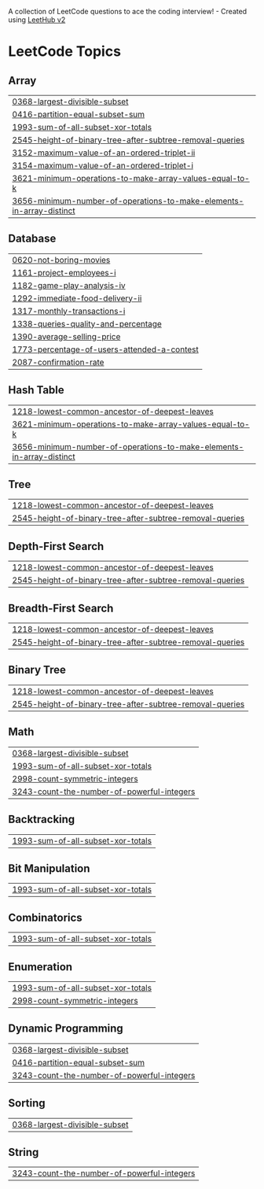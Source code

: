 A collection of LeetCode questions to ace the coding interview! - Created using [LeetHub v2](https://github.com/arunbhardwaj/LeetHub-2.0)
<!---LeetCode Topics Start-->
# LeetCode Topics
## Array
|  |
| ------- |
| [0368-largest-divisible-subset](https://github.com/NaeemAbdullahAkram/LeetCode-April-25/tree/master/0368-largest-divisible-subset) |
| [0416-partition-equal-subset-sum](https://github.com/NaeemAbdullahAkram/LeetCode-April-25/tree/master/0416-partition-equal-subset-sum) |
| [1993-sum-of-all-subset-xor-totals](https://github.com/NaeemAbdullahAkram/LeetCode-April-25/tree/master/1993-sum-of-all-subset-xor-totals) |
| [2545-height-of-binary-tree-after-subtree-removal-queries](https://github.com/NaeemAbdullahAkram/LeetCode-April-25/tree/master/2545-height-of-binary-tree-after-subtree-removal-queries) |
| [3152-maximum-value-of-an-ordered-triplet-ii](https://github.com/NaeemAbdullahAkram/LeetCode-April-25/tree/master/3152-maximum-value-of-an-ordered-triplet-ii) |
| [3154-maximum-value-of-an-ordered-triplet-i](https://github.com/NaeemAbdullahAkram/LeetCode-April-25/tree/master/3154-maximum-value-of-an-ordered-triplet-i) |
| [3621-minimum-operations-to-make-array-values-equal-to-k](https://github.com/NaeemAbdullahAkram/LeetCode-April-25/tree/master/3621-minimum-operations-to-make-array-values-equal-to-k) |
| [3656-minimum-number-of-operations-to-make-elements-in-array-distinct](https://github.com/NaeemAbdullahAkram/LeetCode-April-25/tree/master/3656-minimum-number-of-operations-to-make-elements-in-array-distinct) |
## Database
|  |
| ------- |
| [0620-not-boring-movies](https://github.com/NaeemAbdullahAkram/LeetCode-April-25/tree/master/0620-not-boring-movies) |
| [1161-project-employees-i](https://github.com/NaeemAbdullahAkram/LeetCode-April-25/tree/master/1161-project-employees-i) |
| [1182-game-play-analysis-iv](https://github.com/NaeemAbdullahAkram/LeetCode-April-25/tree/master/1182-game-play-analysis-iv) |
| [1292-immediate-food-delivery-ii](https://github.com/NaeemAbdullahAkram/LeetCode-April-25/tree/master/1292-immediate-food-delivery-ii) |
| [1317-monthly-transactions-i](https://github.com/NaeemAbdullahAkram/LeetCode-April-25/tree/master/1317-monthly-transactions-i) |
| [1338-queries-quality-and-percentage](https://github.com/NaeemAbdullahAkram/LeetCode-April-25/tree/master/1338-queries-quality-and-percentage) |
| [1390-average-selling-price](https://github.com/NaeemAbdullahAkram/LeetCode-April-25/tree/master/1390-average-selling-price) |
| [1773-percentage-of-users-attended-a-contest](https://github.com/NaeemAbdullahAkram/LeetCode-April-25/tree/master/1773-percentage-of-users-attended-a-contest) |
| [2087-confirmation-rate](https://github.com/NaeemAbdullahAkram/LeetCode-April-25/tree/master/2087-confirmation-rate) |
## Hash Table
|  |
| ------- |
| [1218-lowest-common-ancestor-of-deepest-leaves](https://github.com/NaeemAbdullahAkram/LeetCode-April-25/tree/master/1218-lowest-common-ancestor-of-deepest-leaves) |
| [3621-minimum-operations-to-make-array-values-equal-to-k](https://github.com/NaeemAbdullahAkram/LeetCode-April-25/tree/master/3621-minimum-operations-to-make-array-values-equal-to-k) |
| [3656-minimum-number-of-operations-to-make-elements-in-array-distinct](https://github.com/NaeemAbdullahAkram/LeetCode-April-25/tree/master/3656-minimum-number-of-operations-to-make-elements-in-array-distinct) |
## Tree
|  |
| ------- |
| [1218-lowest-common-ancestor-of-deepest-leaves](https://github.com/NaeemAbdullahAkram/LeetCode-April-25/tree/master/1218-lowest-common-ancestor-of-deepest-leaves) |
| [2545-height-of-binary-tree-after-subtree-removal-queries](https://github.com/NaeemAbdullahAkram/LeetCode-April-25/tree/master/2545-height-of-binary-tree-after-subtree-removal-queries) |
## Depth-First Search
|  |
| ------- |
| [1218-lowest-common-ancestor-of-deepest-leaves](https://github.com/NaeemAbdullahAkram/LeetCode-April-25/tree/master/1218-lowest-common-ancestor-of-deepest-leaves) |
| [2545-height-of-binary-tree-after-subtree-removal-queries](https://github.com/NaeemAbdullahAkram/LeetCode-April-25/tree/master/2545-height-of-binary-tree-after-subtree-removal-queries) |
## Breadth-First Search
|  |
| ------- |
| [1218-lowest-common-ancestor-of-deepest-leaves](https://github.com/NaeemAbdullahAkram/LeetCode-April-25/tree/master/1218-lowest-common-ancestor-of-deepest-leaves) |
| [2545-height-of-binary-tree-after-subtree-removal-queries](https://github.com/NaeemAbdullahAkram/LeetCode-April-25/tree/master/2545-height-of-binary-tree-after-subtree-removal-queries) |
## Binary Tree
|  |
| ------- |
| [1218-lowest-common-ancestor-of-deepest-leaves](https://github.com/NaeemAbdullahAkram/LeetCode-April-25/tree/master/1218-lowest-common-ancestor-of-deepest-leaves) |
| [2545-height-of-binary-tree-after-subtree-removal-queries](https://github.com/NaeemAbdullahAkram/LeetCode-April-25/tree/master/2545-height-of-binary-tree-after-subtree-removal-queries) |
## Math
|  |
| ------- |
| [0368-largest-divisible-subset](https://github.com/NaeemAbdullahAkram/LeetCode-April-25/tree/master/0368-largest-divisible-subset) |
| [1993-sum-of-all-subset-xor-totals](https://github.com/NaeemAbdullahAkram/LeetCode-April-25/tree/master/1993-sum-of-all-subset-xor-totals) |
| [2998-count-symmetric-integers](https://github.com/NaeemAbdullahAkram/LeetCode-April-25/tree/master/2998-count-symmetric-integers) |
| [3243-count-the-number-of-powerful-integers](https://github.com/NaeemAbdullahAkram/LeetCode-April-25/tree/master/3243-count-the-number-of-powerful-integers) |
## Backtracking
|  |
| ------- |
| [1993-sum-of-all-subset-xor-totals](https://github.com/NaeemAbdullahAkram/LeetCode-April-25/tree/master/1993-sum-of-all-subset-xor-totals) |
## Bit Manipulation
|  |
| ------- |
| [1993-sum-of-all-subset-xor-totals](https://github.com/NaeemAbdullahAkram/LeetCode-April-25/tree/master/1993-sum-of-all-subset-xor-totals) |
## Combinatorics
|  |
| ------- |
| [1993-sum-of-all-subset-xor-totals](https://github.com/NaeemAbdullahAkram/LeetCode-April-25/tree/master/1993-sum-of-all-subset-xor-totals) |
## Enumeration
|  |
| ------- |
| [1993-sum-of-all-subset-xor-totals](https://github.com/NaeemAbdullahAkram/LeetCode-April-25/tree/master/1993-sum-of-all-subset-xor-totals) |
| [2998-count-symmetric-integers](https://github.com/NaeemAbdullahAkram/LeetCode-April-25/tree/master/2998-count-symmetric-integers) |
## Dynamic Programming
|  |
| ------- |
| [0368-largest-divisible-subset](https://github.com/NaeemAbdullahAkram/LeetCode-April-25/tree/master/0368-largest-divisible-subset) |
| [0416-partition-equal-subset-sum](https://github.com/NaeemAbdullahAkram/LeetCode-April-25/tree/master/0416-partition-equal-subset-sum) |
| [3243-count-the-number-of-powerful-integers](https://github.com/NaeemAbdullahAkram/LeetCode-April-25/tree/master/3243-count-the-number-of-powerful-integers) |
## Sorting
|  |
| ------- |
| [0368-largest-divisible-subset](https://github.com/NaeemAbdullahAkram/LeetCode-April-25/tree/master/0368-largest-divisible-subset) |
## String
|  |
| ------- |
| [3243-count-the-number-of-powerful-integers](https://github.com/NaeemAbdullahAkram/LeetCode-April-25/tree/master/3243-count-the-number-of-powerful-integers) |
<!---LeetCode Topics End-->